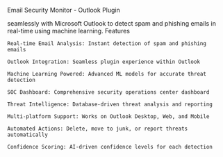 Email Security Monitor - Outlook Plugin

seamlessly with Microsoft Outlook to detect spam and phishing emails in real-time using machine learning.
Features

    Real-time Email Analysis: Instant detection of spam and phishing emails

    Outlook Integration: Seamless plugin experience within Outlook

    Machine Learning Powered: Advanced ML models for accurate threat detection

    SOC Dashboard: Comprehensive security operations center dashboard

    Threat Intelligence: Database-driven threat analysis and reporting

    Multi-platform Support: Works on Outlook Desktop, Web, and Mobile

    Automated Actions: Delete, move to junk, or report threats automatically

    Confidence Scoring: AI-driven confidence levels for each detection

